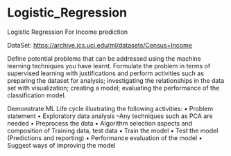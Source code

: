 # Logistic_Regression
Logistic Regression For Income prediction

DataSet: https://archive.ics.uci.edu/ml/datasets/Census+Income

Define potential problems that can be addressed using the machine learning techniques you have learnt.  Formulate the problem in terms of supervised learning with justifications and perform activities such as preparing the dataset for analysis; investigating the relationships in the data set with visualization; creating a model; evaluating the performance of the classification model.


Demonstrate ML Life cycle illustrating the following activities:
•	Problem statement
•	Exploratory data analysis –Any techniques such as PCA are needed
•	Preprocess the data
•	Algorithm selection aspects and composition of Training data, test data 
•	Train the model 
•	Test the model (Predictions and reporting)
•	Performance evaluation of the model
•	Suggest ways of improving the model
